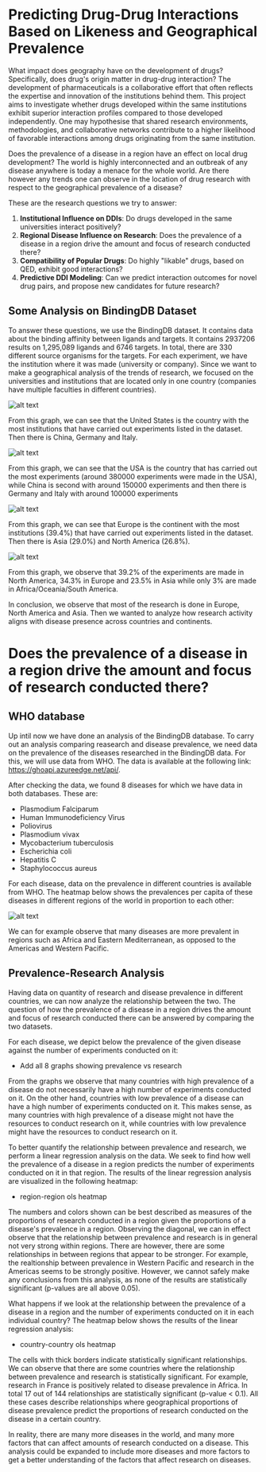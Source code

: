 # Predicting Drug-Drug Interactions Based on Likeness and Geographical Prevalence

 What impact does geography have on the development of drugs? Specifically, does drug's origin matter in drug-drug interaction? The development of pharmaceuticals is a collaborative effort that often reflects the expertise and innovation of the institutions behind them. This project aims to investigate whether drugs developed within the same institutions exhibit superior interaction profiles compared to those developed independently. One may hypothesise that shared research environments, methodologies, and collaborative networks contribute to a higher likelihood of favorable interactions among drugs originating from the same institution.

 Does the prevalence of a disease in a region have an effect on local drug development? The world is highly interconnected and an outbreak of any disease anywhere is today a menace for the whole world. Are there however any trends one can observe in the location of drug research with respect to the geographical prevalence of a disease?

These are the research questions we try to answer:
1. **Institutional Influence on DDIs**: Do drugs developed in the same universities interact positively?
2. **Regional Disease Influence on Research**: Does the prevalence of a disease in a region drive the amount and focus of research conducted there?  
3. **Compatibility of Popular Drugs**: Do highly "likable" drugs, based on QED, exhibit good interactions?
4. **Predictive DDI Modeling**: Can we predict interaction outcomes for novel drug pairs, and propose new candidates for future research?

## Some Analysis on BindingDB Dataset

 To answer these questions, we use the BindingDB dataset. It contains data about the binding affinity between ligands and targets. It contains 2937206 results on 1,295,089 ligands and 6746 targets. In total, there are 330 different source organisms for the targets. For each experiment, we have the institution where it was made (university or company). Since we want to make a geographical analysis of the trends of research, we focused on the universities and institutions that are located only in one country (companies have multiple faculties in different countries). 

![alt text](Top_10_Countries_by_number_of_institutions.png)

From this graph, we can see that the United States is the country with the most institutions that have carried out experiments listed in the dataset. Then there is China, Germany and Italy.

![alt text](Top_10_Countries_by_number_of_contributions.png)

From this graph, we can see that the USA is the country that has carried out the most experiments (around 380000 experiments were made in the USA), while China is second with around 150000 experiments and then there is Germany and Italy with around 100000 experiments

![alt text](Institutions_by_continent_pie_chart.png)

From this graph, we can see that Europe is the continent with the most institutions (39.4%) that have carried out experiments listed in the dataset. Then there is Asia (29.0%) and North America (26.8%).

![alt text](contributions_by_continent_pie_chart.png)

From this graph, we observe that 39.2% of the experiments are made in North America, 34.3% in Europe and 23.5% in Asia while only 3% are made in Africa/Oceania/South America.

In conclusion, we observe that most of the research is done in Europe, North America and Asia. Then we wanted to analyze how research activity aligns with disease presence across countries and continents. 

# Does the prevalence of a disease in a region drive the amount and focus of research conducted there?

## WHO database
Up intil now we have done an analysis of the BindingDB database. To carry out an analysis comparing reasearch and disease prevalence, we need data on the prevalence of the diseases researched in the BindingDB data. For this, we will use data from WHO. The data is available at the following link: https://ghoapi.azureedge.net/api/.

After checking the data, we found 8 diseases for which we have data in both databases. These are:
 - Plasmodium Falciparum
 - Human Immunodeficiency Virus
 - Poliovirus
 - Plasmodium vivax
 - Mycobacterium tuberculosis
 - Escherichia coli
 - Hepatitis C
 - Staphylococcus aureus

For each disease, data on the prevalence in different countries is available from WHO. The heatmap below shows the prevalences per capita of these diseases in different regions of the world in proportion to each other:

![alt text](diseases_per_region.png)

We can for example observe that many diseases are more prevalent in regions such as Africa and Eastern Mediterranean, as opposed to the Americas and Western Pacific.

## Prevalence-Research Analysis
Having data on quantity of research and disease prevalence in different countries, we can now analyze the relationship between the two. The question of how the prevalence of a disease in a region drives the amount and focus of research conducted there can be answered by comparing the two datasets.

For each disease, we depict below the prevalence of the given disease against the number of experiments conducted on it:

 - Add all 8 graphs showing prevalence vs research

From the graphs we observe that many countries with high prevalence of a disease do not necessarily have a high number of experiments conducted on it. On the other hand, countries with low prevalence of a disease can have a high number of experiments conducted on it. This makes sense, as many countries with high prevalence of a disease might not have the resources to conduct research on it, while countries with low prevalence might have the resources to conduct research on it.

To better quantify the relationship between prevalence and research, we perform a linear regression analysis on the data. We seek to find how well the prevalence of a disease in a region predicts the number of experiments conducted on it in that region. The results of the linear regression analysis are visualized in the following heatmap:

 - region-region ols heatmap

The numbers and colors shown can be best described as measures of the proportions of research conducted in a region given the proportions of a disease's prevalence in a region. Observing the diagonal, we can in effect observe that the relationship between prevalence and research is in general not very strong within regions. There are however, there are some relationships in between regions that appear to be stronger. For example, the realtionship between prevalence in Western Pacific and research in the Americas seems to be strongly positive. However, we cannot safely make any conclusions from this analysis, as none of the results are statistically significant (p-values are all above 0.05).

What happens if we look at the relationship between the prevalence of a disease in a region and the number of experiments conducted on it in each individual country? The heatmap below shows the results of the linear regression analysis:

 - country-country ols heatmap

The cells with thick borders indicate statistically significant relationships. We can observe that there are some countries where the relationship between prevalence and research is statistically significant. For example, research in France is positively related to disease prevalence in Africa. In total 17 out of 144 relationships are statistically significant (p-value < 0.1). All these cases describe relationships where geographical proportions of disease prevalence predict the proportions of research conducted on the disease in a certain country.

In reality, there are many more diseases in the world, and many more factors that can affect amounts of research conducted on a disease. This analysis could be expanded to include more diseases and more factors to get a better understanding of the factors that affect research on diseases.